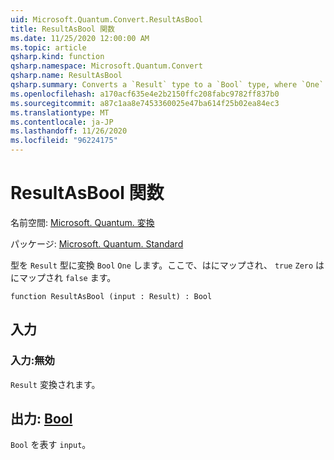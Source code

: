 ```yaml
---
uid: Microsoft.Quantum.Convert.ResultAsBool
title: ResultAsBool 関数
ms.date: 11/25/2020 12:00:00 AM
ms.topic: article
qsharp.kind: function
qsharp.namespace: Microsoft.Quantum.Convert
qsharp.name: ResultAsBool
qsharp.summary: Converts a `Result` type to a `Bool` type, where `One` is mapped to `true` and `Zero` is mapped to `false`.
ms.openlocfilehash: a170acf635e4e2b2150ffc208fabc9782ff837b0
ms.sourcegitcommit: a87c1aa8e7453360025e47ba614f25b02ea84ec3
ms.translationtype: MT
ms.contentlocale: ja-JP
ms.lasthandoff: 11/26/2020
ms.locfileid: "96224175"
---
```

# <a name="resultasbool-function"></a>ResultAsBool 関数

名前空間: [Microsoft. Quantum. 変換](xref:Microsoft.Quantum.Convert)

パッケージ: [Microsoft. Quantum. Standard](https://nuget.org/packages/Microsoft.Quantum.Standard)


型を `Result` 型に変換 `Bool` `One` します。ここで、はにマップされ、 `true` `Zero` はにマップされ `false` ます。

```qsharp
function ResultAsBool (input : Result) : Bool
```


## <a name="input"></a>入力

### <a name="input--__invalidresult__"></a>入力:__無効 <Result>__

`Result` 変換されます。



## <a name="output--bool"></a>出力: [Bool](xref:microsoft.quantum.lang-ref.bool)

`Bool` を表す `input`。